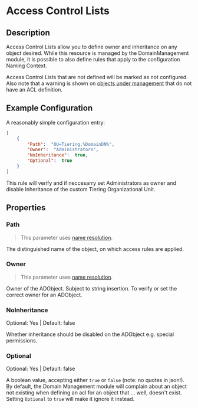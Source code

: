 ﻿# Access Control Lists

## Description

Access Control Lists allow you to define owner and inheritance on any object desired. While this resource is managed by the DomainManagement module, it is possible to also define rules that apply to the configuration Naming Context.

Access Control Lists that are not defined will be marked as not configured. Also note that a warning is shown on [objects under management](../../basics/contentmode.html) that do not have an ACL definition.

## Example Configuration

A reasonably simple configuration entry:

```json
[
    {
        "Path":  "OU=Tiering,%DomainDN%",
        "Owner":  "Administrators",
        "NoInheritance":  true,
        "Optional":  true
    }
]
```

This rule will verify and if neccesarry set Administrators as owner and disable Inheritance of the custom Tiering Organizational Unit.

## Properties

### Path

> This parameter uses [name resolution](../../advanced/name-mapping.html).

The distinguished name of the object, on which access rules are applied.

### Owner

> This parameter uses [name resolution](../../advanced/name-mapping.html).

Owner of the ADObject. Subject to string insertion. To verify or set the correct owner for an ADObject. 

### NoInheritance

Optional: Yes | Default: false

Whether inheritance should be disabled on the ADObject e.g. special permissions.

### Optional

Optional: Yes | Default: false

A boolean value, accepting either `true` or `false` (note: no quotes in json!).
By default, the Domain Management module will complain about an object not existing when defining an acl for an object that ... well, doesn't exist.
Setting `Optional` to `true` will make it ignore it instead.
